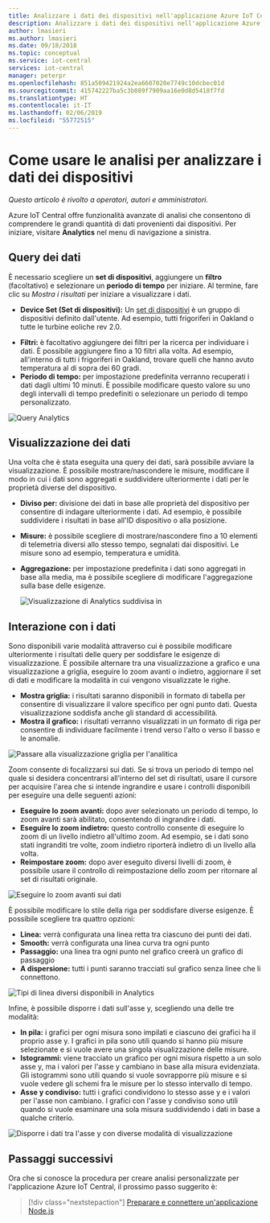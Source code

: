 ```yaml
---
title: Analizzare i dati dei dispositivi nell'applicazione Azure IoT Central | Microsoft Docs
description: Analizzare i dati dei dispositivi nell'applicazione Azure IoT Central.
author: lmasieri
ms.author: lmasieri
ms.date: 09/18/2018
ms.topic: conceptual
ms.service: iot-central
services: iot-central
manager: peterpr
ms.openlocfilehash: 851a509421924a2ea6607020e7749c10dcbec01d
ms.sourcegitcommit: 415742227ba5c3b089f7909aa16e0d8d5418f7fd
ms.translationtype: HT
ms.contentlocale: it-IT
ms.lasthandoff: 02/06/2019
ms.locfileid: "55772515"
---
```

# <a name="how-to-use-analytics-to-analyze-your-device-data"></a>Come usare le analisi per analizzare i dati dei dispositivi


*Questo articolo è rivolto a operatori, autori e amministratori.*


Azure IoT Central offre funzionalità avanzate di analisi che consentono di comprendere le grandi quantità di dati provenienti dai dispositivi. Per iniziare, visitare **Analytics** nel menu di navigazione a sinistra. 

## <a name="querying-your-data"></a>Query dei dati

È necessario scegliere un **set di dispositivi**, aggiungere un **filtro** (facoltativo) e selezionare un **periodo di tempo** per iniziare. Al termine, fare clic su *Mostra i risultati* per iniziare a visualizzare i dati.


* **Device Set (Set di dispositivi):** Un [set di dispositivi](howto-use-device-sets-experimental.md?toc=/azure/iot-central-experimental/toc.json&bc=/azure/iot-central-experimental/breadcrumb/toc.json) è un gruppo di dispositivi definito dall'utente. Ad esempio, tutti frigoriferi in Oakland o tutte le turbine eoliche rev 2.0.

<!---
to-do: confirm if 10 is the max number of filters
to-do: do we need to explain how fiters work?
--->

* **Filtri:** è facoltativo aggiungere dei filtri per la ricerca per individuare i dati. È possibile aggiungere fino a 10 filtri alla volta. Ad esempio, all'interno di tutti i frigoriferi in Oakland, trovare quelli che hanno avuto temperatura al di sopra dei 60 gradi. 
* **Periodo di tempo:** per impostazione predefinita verranno recuperati i dati dagli ultimi 10 minuti. È possibile modificare questo valore su uno degli intervalli di tempo predefiniti o selezionare un periodo di tempo personalizzato. 

 ![Query Analytics](media/howto-create-analytics-experimental/analytics-query.png)

## <a name="visualizing-your-data"></a>Visualizzazione dei dati

Una volta che è stata eseguita una query dei dati, sarà possibile avviare la visualizzazione. È possibile mostrare/nascondere le misure, modificare il modo in cui i dati sono aggregati e suddividere ulteriormente i dati per le proprietà diverse del dispositivo.  

* **Diviso per:** divisione dei dati in base alle proprietà del dispositivo per consentire di indagare ulteriormente i dati. Ad esempio, è possibile suddividere i risultati in base all'ID dispositivo o alla posizione.
<!---
to-do: confirm if 10 is the max number of measurements
--->
* **Misure:** è possibile scegliere di mostrare/nascondere fino a 10 elementi di telemetria diversi allo stesso tempo, segnalati dai dispositivi. Le misure sono ad esempio, temperatura e umidità. 
* **Aggregazione:** per impostazione predefinita i dati sono aggregati in base alla media, ma è possibile scegliere di modificare l'aggregazione sulla base delle esigenze. 

   ![Visualizzazione di Analytics suddivisa in](media/howto-create-analytics-experimental/analytics-splitby.png)

## <a name="interacting-with-your-data"></a>Interazione con i dati

Sono disponibili varie modalità attraverso cui è possibile modificare ulteriormente i risultati delle query per soddisfare le esigenze di visualizzazione. È possibile alternare tra una visualizzazione a grafico e una visualizzazione a griglia, eseguire lo zoom avanti o indietro, aggiornare il set di dati e modificare la modalità in cui vengono visualizzate le righe.

* **Mostra griglia:** i risultati saranno disponibili in formato di tabella per consentire di visualizzare il valore specifico per ogni punto dati. Questa visualizzazione soddisfa anche gli standard di accessibilità. 
* **Mostra il grafico:** i risultati verranno visualizzati in un formato di riga per consentire di individuare facilmente i trend verso l'alto o verso il basso e le anomalie. 

 ![Passare alla visualizzazione griglia per l'analitica](media/howto-create-analytics-experimental/analytics-showgrid.png)

Zoom consente di focalizzarsi sui dati. Se si trova un periodo di tempo nel quale si desidera concentrarsi all'interno del set di risultati, usare il cursore per acquisire l'area che si intende ingrandire e usare i controlli disponibili per eseguire una delle seguenti azioni:
* **Eseguire lo zoom avanti:** dopo aver selezionato un periodo di tempo, lo zoom avanti sarà abilitato, consentendo di ingrandire i dati.
* **Eseguire lo zoom indietro:** questo controllo consente di eseguire lo zoom di un livello indietro all'ultimo zoom. Ad esempio, se i dati sono stati ingranditi tre volte, zoom indietro riporterà indietro di un livello alla volta.
* **Reimpostare zoom:** dopo aver eseguito diversi livelli di zoom, è possibile usare il controllo di reimpostazione dello zoom per ritornare al set di risultati originale. 

 ![Eseguire lo zoom avanti sui dati](media/howto-create-analytics-experimental/analytics-zoom.png)


È possibile modificare lo stile della riga per soddisfare diverse esigenze. È possibile scegliere tra quattro opzioni:
* **Linea:** verrà configurata una linea retta tra ciascuno dei punti dei dati. 
* **Smooth:** verrà configurata una linea curva tra ogni punto
* **Passaggio:** una linea tra ogni punto nel grafico creerà un grafico di passaggio
* **A dispersione:** tutti i punti saranno tracciati sul grafico senza linee che li connettono. 

 ![Tipi di linea diversi disponibili in Analytics](media/howto-create-analytics-experimental/analytics-linetypes.png)

Infine, è possibile disporre i dati sull'asse y, scegliendo una delle tre modalità:

* **In pila:** i grafici per ogni misura sono impilati e ciascuno dei grafici ha il proprio asse y. I grafici in pila sono utili quando si hanno più misure selezionate e si vuole avere una singola visualizzazione delle misure.
* **Istogrammi:** viene tracciato un grafico per ogni misura rispetto a un solo asse y, ma i valori per l'asse y cambiano in base alla misura evidenziata. Gli istogrammi sono utili quando si vuole sovrapporre più misure e si vuole vedere gli schemi fra le misure per lo stesso intervallo di tempo.
* **Asse y condiviso:** tutti i grafici condividono lo stesso asse y e i valori per l'asse non cambiano. I grafici con l'asse y condiviso sono utili quando si vuole esaminare una sola misura suddividendo i dati in base a qualche criterio.

 ![Disporre i dati tra l'asse y con diverse modalità di visualizzazione](media/howto-create-analytics-experimental/analytics-yaxis.png)

## <a name="next-steps"></a>Passaggi successivi

Ora che si conosce la procedura per creare analisi personalizzate per l'applicazione Azure IoT Central, il prossimo passo suggerito è:

> [!div class="nextstepaction"]
> [Preparare e connettere un'applicazione Node.js](howto-connect-nodejs-experimental.md?toc=/azure/iot-central-experimental/toc.json&bc=/azure/iot-central-experimental/breadcrumb/toc.json)